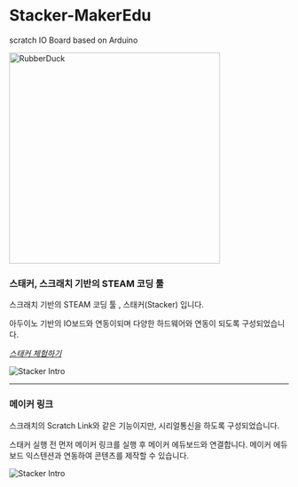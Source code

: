 # Stacker-MakerEdu
scratch IO Board based on Arduino

<img src="https://github.com/makezonefablab/Stacker-MakerEdu/blob/main/img/makeredu.png" width="380px" title="메이커 에듀 " alt="RubberDuck"></img><br/>




### 스태커, 스크래치 기반의 STEAM 코딩 툴

스크래치 기반의 STEAM 코딩 툴 , 스태커(Stacker) 입니다.

아두이노 기반의 IO보드와 연동이되며 다양한 하드웨어와 연동이 되도록 구성되었습니다.






[*스태커 체험하기*](https://stacker.fun)

![Stacker Intro](https://github.com/makezonefablab/Stacker-MakerEdu/blob/main/img/stacker.png)  


---------------------------------------

### 메이커 링크

스크래치의 Scratch Link와 같은 기능이지만, 시리얼통신을 하도록 구성되었습니다.

스태커 실행 전 먼저 메이커 링크를 실행 후 메이커 에듀보드와 연결합니다. 메이커 에듀보드 익스텐션과 연동하여 콘텐츠를 제작할 수 있습니다.

![Stacker Intro](https://github.com/makezonefablab/Stacker-MakerEdu/blob/main/img/makerlink.png)  
